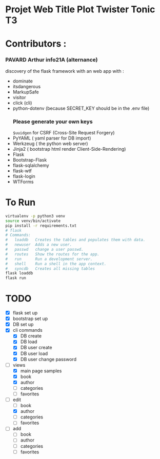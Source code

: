 # Projet Web Title Plot Twister Tonic T3
# Contributors : 
### PAVARD Arthur info21A (alternance)

discovery of the flask framework with an web app 
with : 
- dominate
- itsdangerous
- MarkupSafe
- visitor
- click (cli)
- python-dotenv (because SECRET_KEY should be in the .env file)
    ### **Please generate your own keys**
    ```$uuidgen```
    for CSRF (Cross-Site Request Forgery)
- PyYAML ( yaml parser for DB import)
- Werkzeug ( the python web server)
- Jinja2 ( bootstrap html render Client-Side-Rendering)
- Flask
- Bootstrap-Flask
- flask-sqlalchemy
- flask-wtf
- flask-login
- WTForms

# To Run

```bash
virtualenv -p python3 venv
source venv/bin/activate
pip install -r requirements.txt
# flask
# Commands:
#   loaddb   Creates the tables and populates them with data.
#   newuser  Adds a new user.
#   passwd   change a user passwd.
#   routes   Show the routes for the app.
#   run      Run a development server.
#   shell    Run a shell in the app context.
#   syncdb   Creates all missing tables
flask loaddb
flask run
```

# TODO
- [X] flask set up
- [X] bootstrap set up
- [X] DB set up
- [X] cli commands
    - [X] DB create
    - [X] DB load
    - [X] DB user create
    - [X] DB user load
    - [X] DB user change password
- [ ] views
    - [X] main page samples
    - [X] book
    - [X] author
    - [ ] categories
    - [ ] favorites
- [ ] edit
    - [ ] book
    - [X] author
    - [ ] categories
    - [ ] favorites
- [ ] add
    - [ ] book
    - [ ] author
    - [ ] categories
    - [ ] favorites
